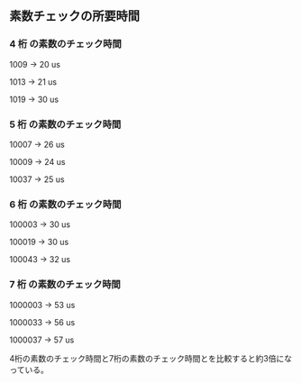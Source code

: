 ## 素数チェックの所要時間

### 4 桁 の素数のチェック時間

1009 -> 20 us

1013 -> 21 us

1019 -> 30 us

### 5 桁 の素数のチェック時間

10007 -> 26 us

10009 -> 24 us

10037 -> 25 us

### 6 桁 の素数のチェック時間

100003 -> 30 us

100019 -> 30 us

100043 -> 32 us

### 7 桁 の素数のチェック時間

1000003 -> 53 us

1000033 -> 56 us

1000037 -> 57 us

4桁の素数のチェック時間と7桁の素数のチェック時間とを比較すると約3倍になっている。